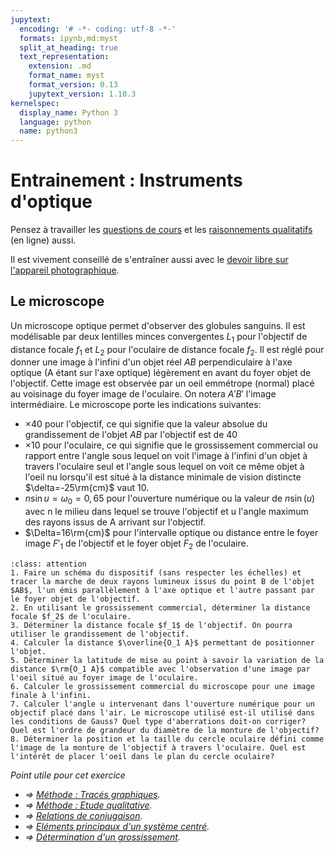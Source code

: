 ```yaml
---
jupytext:
  encoding: '# -*- coding: utf-8 -*-'
  formats: ipynb,md:myst
  split_at_heading: true
  text_representation:
    extension: .md
    format_name: myst
    format_version: 0.13
    jupytext_version: 1.10.3
kernelspec:
  display_name: Python 3
  language: python
  name: python3
---
```

# Entrainement : Instruments d'optique

Pensez à travailler les [questions de cours](https://stanislas.edunao.com/mod/resource/view.php?id=12793) et les [raisonnements qualitatifs](https://stanislas.edunao.com/mod/quiz/view.php?id=12792) (en ligne) aussi.

Il est vivement conseillé de s'entraîner aussi avec le [devoir libre sur l'appareil photographique](https://stanislas.edunao.com/mod/resource/view.php?id=12790).

## Le microscope
Un microscope optique permet d'observer des globules sanguins. Il est modélisable par deux lentilles minces convergentes $L_1$ pour l'objectif de distance focale $f_1$ et $L_2$ pour l'oculaire de distance focale $f_2$. Il est réglé pour donner une image à l'infini d'un objet réel $AB$ perpendiculaire à l'axe optique (A étant sur l'axe optique) légèrement en avant du foyer objet de l'objectif. Cette image est observée par un oeil emmétrope (normal) placé au voisinage du foyer image de l'oculaire. On notera $A'B'$ l'image intermédiaire. Le microscope porte les indications suivantes:

* $\times 40$ pour l'objectif, ce qui signifie que la valeur absolue du grandissement de l'objet $AB$ par l'objectif est de 40
* $\times 10$ pour l'oculaire, ce qui signifie que le grossissement commercial ou rapport entre l'angle sous lequel on voit l'image à l'infini d'un objet à travers l'oculaire seul et l'angle sous lequel on voit ce même objet à l'oeil nu lorsqu'il est situé à la distance minimale de vision distincte $\delta=-25\rm{cm}$ vaut 10.
* $n\sin u =\omega_0=0,65$ pour l'ouverture numérique ou la valeur de $n\sin(u)$ avec n le milieu dans lequel se trouve l'objectif et u l'angle maximum des rayons issus de A arrivant sur l'objectif.
* $\Delta=16\rm{cm}$ pour l'intervalle optique ou distance entre le foyer image $F'_1$ de l'objectif et le foyer objet $F_2$ de l'oculaire.


````{admonition} Exercice 
:class: attention
1. Faire un schéma du dispositif (sans respecter les échelles) et tracer la marche de deux rayons lumineux issus du point B de l'objet $AB$, l'un émis parallèlement à l'axe optique et l'autre passant par le foyer objet de l'objectif.
2. En utilisant le grossissement commercial, déterminer la distance focale $f_2$ de l'oculaire.
3. Déterminer la distance focale $f_1$ de l'objectif. On pourra utiliser le grandissement de l'objectif.
4. Calculer la distance $\overline{O_1 A}$ permettant de positionner l'objet.
5. Déterminer la latitude de mise au point à savoir la variation de la distance $\rm{O_1 A}$ compatible avec l'observation d'une image par l'oeil situé au foyer image de l'oculaire.
6. Calculer le grossissement commercial du microscope pour une image finale à l'infini.
7. Calculer l'angle u intervenant dans l'ouverture numérique pour un objectif placé dans l'air. Le microscope utilisé est-il utilisé dans les conditions de Gauss? Quel type d'aberrations doit-on corriger? Quel est l'ordre de grandeur du diamètre de la monture de l'objectif?
8. Déterminer la position et la taille du cercle oculaire défini comme l'image de la monture de l'objectif à travers l'oculaire. Quel est l'intérêt de placer l'oeil dans le plan du cercle oculaire?
````

_Point utile pour cet exercice_
* _$\Longrightarrow$ [Méthode : Tracés graphiques](traces_gr)._
* _$\Longrightarrow$ [Méthode : Etude qualitative](lentille_qu)._
* _$\Longrightarrow$ [Relations de conjugaison](conjugaison)._
* _$\Longrightarrow$ [Eléments principaux d'un système centré](foyers)._
* _$\Longrightarrow$ [Détermination d'un grossissement](grossissement)._